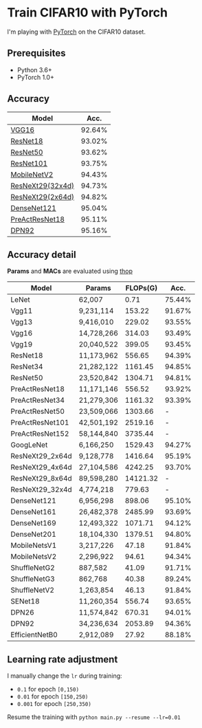 # Train CIFAR10 with PyTorch

I'm playing with [PyTorch](http://pytorch.org/) on the CIFAR10 dataset.

## Prerequisites

- Python 3.6+
- PyTorch 1.0+

## Accuracy

| Model                                                | Acc.   |
| ---------------------------------------------------- | ------ |
| [VGG16](https://arxiv.org/abs/1409.1556)             | 92.64% |
| [ResNet18](https://arxiv.org/abs/1512.03385)         | 93.02% |
| [ResNet50](https://arxiv.org/abs/1512.03385)         | 93.62% |
| [ResNet101](https://arxiv.org/abs/1512.03385)        | 93.75% |
| [MobileNetV2](https://arxiv.org/abs/1801.04381)      | 94.43% |
| [ResNeXt29(32x4d)](https://arxiv.org/abs/1611.05431) | 94.73% |
| [ResNeXt29(2x64d)](https://arxiv.org/abs/1611.05431) | 94.82% |
| [DenseNet121](https://arxiv.org/abs/1608.06993)      | 95.04% |
| [PreActResNet18](https://arxiv.org/abs/1603.05027)   | 95.11% |
| [DPN92](https://arxiv.org/abs/1707.01629)            | 95.16% |

## Accuracy detail

**Params** and **MACs** are evaluated using [thop](https://github.com/Lyken17/pytorch-OpCounter)

| Model           | Params     | FLOPs(G) | Acc.   |
| --------------- | ---------- | -------- | ------ |
| LeNet           | 62,007     | 0.71     | 75.44% |
| Vgg11           | 9,231,114  | 153.22   | 91.67% |
| Vgg13           | 9,416,010  | 229.02   | 93.55% |
| Vgg16           | 14,728,266 | 314.03   | 93.49% |
| Vgg19           | 20,040,522 | 399.05   | 93.45% |
| ResNet18        | 11,173,962 | 556.65   | 94.39% |
| ResNet34        | 21,282,122 | 1161.45  | 94.85% |
| ResNet50        | 23,520,842 | 1304.71  | 94.81% |
| PreActResNet18  | 11,171,146 | 556.52   | 93.92% |
| PreActResNet34  | 21,279,306 | 1161.32  | 93.39% |
| PreActResNet50  | 23,509,066 | 1303.66  | -      |
| PreActResNet101 | 42,501,192 | 2519.16  | -      |
| PreActResNet152 | 58,144,840 | 3735.44  | -      |
| GoogLeNet       | 6,166,250  | 1529.43  | 94.27% |
| ResNeXt29_2x64d | 9,128,778  | 1416.64  | 95.19% |
| ResNeXt29_4x64d | 27,104,586 | 4242.25  | 93.70% |
| ResNeXt29_8x64d | 89,598,280 | 14121.32 | -      |
| ResNeXt29_32x4d | 4,774,218  | 779.63   | -      |
| DenseNet121     | 6,956,298  | 898.06   | 95.10% |
| DenseNet161     | 26,482,378 | 2485.99  | 93.69% |
| DenseNet169     | 12,493,322 | 1071.71  | 94.12% |
| DenseNet201     | 18,104,330 | 1379.51  | 94.80% |
| MobileNetsV1    | 3,217,226  | 47.18    | 91.84% |
| MobileNetsV2    | 2,296,922  | 94.61    | 94.34% |
| ShuffleNetG2    | 887,582    | 41.09    | 91.71% |
| ShuffleNetG3    | 862,768    | 40.38    | 89.24% |
| ShuffleNetV2    | 1,263,854  | 46.13    | 91.84% |
| SENet18         | 11,260,354 | 556.74   | 93.65% |
| DPN26           | 11,574,842 | 670.31   | 94.01% |
| DPN92           | 34,236,634 | 2053.89  | 94.36% |
| EfficientNetB0  | 2,912,089  | 27.92    | 88.18% |

## Learning rate adjustment

I manually change the `lr` during training:

- `0.1` for epoch `[0,150)`
- `0.01` for epoch `[150,250)`
- `0.001` for epoch `[250,350)`

Resume the training with `python main.py --resume --lr=0.01`

